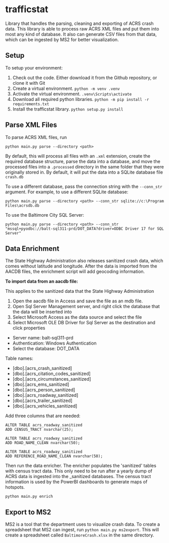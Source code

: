 # trafficstat
Library that handles the parsing, cleaning and exporting of ACRS crash data. This library is able to process raw ACRS XML files and put them into most any kind of database. It also can generate CSV files from that data, which can be ingested by MS2 for better visualization. 

## Setup ##
To setup your environment:

1. Check out the code. Either download it from the Github repository, or clone it with Git
2. Create a virtual environment. `python -m venv .venv`
3. Activate the virtual environment. `.venv\Scripts\activate`
4. Download all required python libraries. `python -m pip install -r requirements.txt`
5. Install the trafficstat library. `python setup.py install`

## Parse XML Files
To parse ACRS XML files, run 

`python main.py parse --directory <path>`

By default, this will process all files with an `.xml` extension, create the required database structure, parse the data into a database, and move the processed files into a `.processed` directory in the same folder that they were originally stored in. By default, it will put the data into a SQLite database file `crash.db`

To use a different database, pass the connection string with the `--conn_str` argument. For example, to use a different SQLite database:

`python main.py parse --directory <path> --conn_str sqlite://c:\Program Files\acrsdb.db`

To use the Baltimore City SQL Server:

`python main.py parse --directory <path> --conn_str "mssql+pyodbc://balt-sql311-prd/DOT_DATA?driver=ODBC Driver 17 for SQL Server"`

## Data Enrichment
The State Highway Administration also releases sanitized crash data, which comes without latitude and longitude. After the data is imported from the AACDB files, the enrichment script will add geocoding information.  

**To import data from an aacdb file:**

This applies to the sanitized data that the State Highway Administration

1. Open the aacdb file in Access and save the file as an mdb file.
2. Open Sql Server Management server, and right click the database that the data will be inserted into
3. Select Microsoft Access as the data source and select the file
4. Select Microsoft OLE DB Driver for Sql Server as the destination and click properties
* Server name: balt-sql311-prd
* Authentication: Windows Authentication
* Select the database: DOT_DATA

Table names:
* [dbo].[acrs_crash_sanitized]
* [dbo].[acrs_citation_codes_sanitized]
* [dbo].[acrs_circumstances_sanitized]
* [dbo].[acrs_ems_sanitized]
* [dbo].[acrs_person_sanitized]
* [dbo].[acrs_roadway_sanitized]
* [dbo].[acrs_trailer_sanitized]
* [dbo].[acrs_vehicles_sanitized]

Add three columns that are needed:

```
ALTER TABLE acrs_roadway_sanitized
ADD CENSUS_TRACT nvarchar(25);

ALTER TABLE acrs_roadway_sanitized
ADD ROAD_NAME_CLEAN nvarchar(50);

ALTER TABLE acrs_roadway_sanitized
ADD REFERENCE_ROAD_NAME_CLEAN nvarchar(50);
```

Then run the data enricher. The enricher populates the 'sanitized' tables with census tract data. This only need to be run after a
yearly dump of ACRS data is ingested into the _sanitized databases. The census tract information is used by the PowerBI
dashboards to generate maps of hotspots.

`python main.py enrich`

## Export to MS2
MS2 is a tool that the department uses to visualize crash data. To create a spreadsheet that MS2 can ingest, run `python main.py ms2export`. This will create a spreadsheet called `BaltimoreCrash.xlsx` in the same directory.
